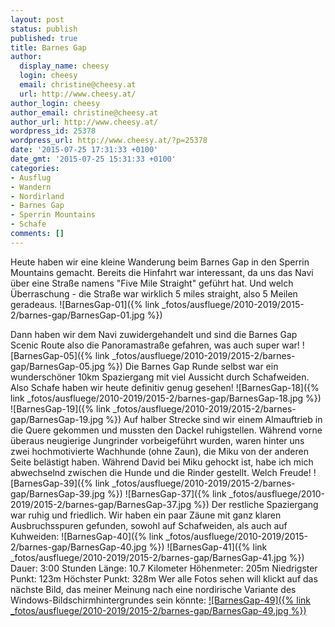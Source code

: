 ```yaml
---
layout: post
status: publish
published: true
title: Barnes Gap
author:
  display_name: cheesy
  login: cheesy
  email: christine@cheesy.at
  url: http://www.cheesy.at/
author_login: cheesy
author_email: christine@cheesy.at
author_url: http://www.cheesy.at/
wordpress_id: 25378
wordpress_url: http://www.cheesy.at/?p=25378
date: '2015-07-25 17:31:33 +0100'
date_gmt: '2015-07-25 15:31:33 +0100'
categories:
- Ausflug
- Wandern
- Nordirland
- Barnes Gap
- Sperrin Mountains
- Schafe
comments: []
---
```

Heute haben wir eine kleine Wanderung beim Barnes Gap in den Sperrin Mountains gemacht. Bereits die Hinfahrt war interessant, da uns das Navi über eine Straße namens "Five Mile Straight" geführt hat. Und welch Überraschung - die Straße war wirklich 5 miles straight, also 5 Meilen geradeaus.
![BarnesGap-01]({% link _fotos/ausfluege/2010-2019/2015-2/barnes-gap/BarnesGap-01.jpg %})
<!--more-->
Dann haben wir dem Navi zuwidergehandelt und sind die Barnes Gap Scenic Route also die Panoramastraße gefahren, was auch super war!
![BarnesGap-05]({% link _fotos/ausfluege/2010-2019/2015-2/barnes-gap/BarnesGap-05.jpg %})
Die Barnes Gap Runde selbst war ein wunderschöner 10km Spaziergang mit viel Aussicht durch Schafweiden. Also Schafe haben wir heute definitiv genug gesehen!
![BarnesGap-18]({% link _fotos/ausfluege/2010-2019/2015-2/barnes-gap/BarnesGap-18.jpg %})
 ![BarnesGap-19]({% link _fotos/ausfluege/2010-2019/2015-2/barnes-gap/BarnesGap-19.jpg %})
Auf halber Strecke sind wir einem Almauftrieb in die Quere gekommen und mussten den Dackel ruhigstellen. Während vorne überaus neugierige Jungrinder vorbeigeführt wurden, waren hinter uns zwei hochmotivierte Wachhunde (ohne Zaun), die Miku von der anderen Seite belästigt haben. Während David bei Miku gehockt ist, habe ich mich abwechselnd zwischen die Hunde und die Rinder gestellt. Welch Freude!
![BarnesGap-39]({% link _fotos/ausfluege/2010-2019/2015-2/barnes-gap/BarnesGap-39.jpg %})
 ![BarnesGap-37]({% link _fotos/ausfluege/2010-2019/2015-2/barnes-gap/BarnesGap-37.jpg %})
Der restliche Spaziergang war ruhig und friedlich. Wir haben ein paar Zäune mit ganz klaren Ausbruchsspuren gefunden, sowohl auf Schafweiden, als auch auf Kuhweiden:
 ![BarnesGap-40]({% link _fotos/ausfluege/2010-2019/2015-2/barnes-gap/BarnesGap-40.jpg %})
 ![BarnesGap-41]({% link _fotos/ausfluege/2010-2019/2015-2/barnes-gap/BarnesGap-41.jpg %})
Dauer: 3:00 Stunden
Länge: 10.7 Kilometer
Höhenmeter: 205m
Niedrigster Punkt: 123m
Höchster Punkt: 328m
Wer alle Fotos sehen will klickt auf das nächste Bild, das meiner Meinung nach eine nordirische Variante des Windows-Bildschirmhintergrundes sein könnte:
[![BarnesGap-49]({% link _fotos/ausfluege/2010-2019/2015-2/barnes-gap/BarnesGap-49.jpg %})](http://www.cheesy.at/fotos/ausfluege/barnes-gap/)
